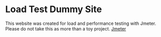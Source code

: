# Load Test Dummy Site

This website was created for load and performance testing with Jmeter. Please do not take this as more than a toy project.
[Jmeter](https://jmeter.apache.org/)
